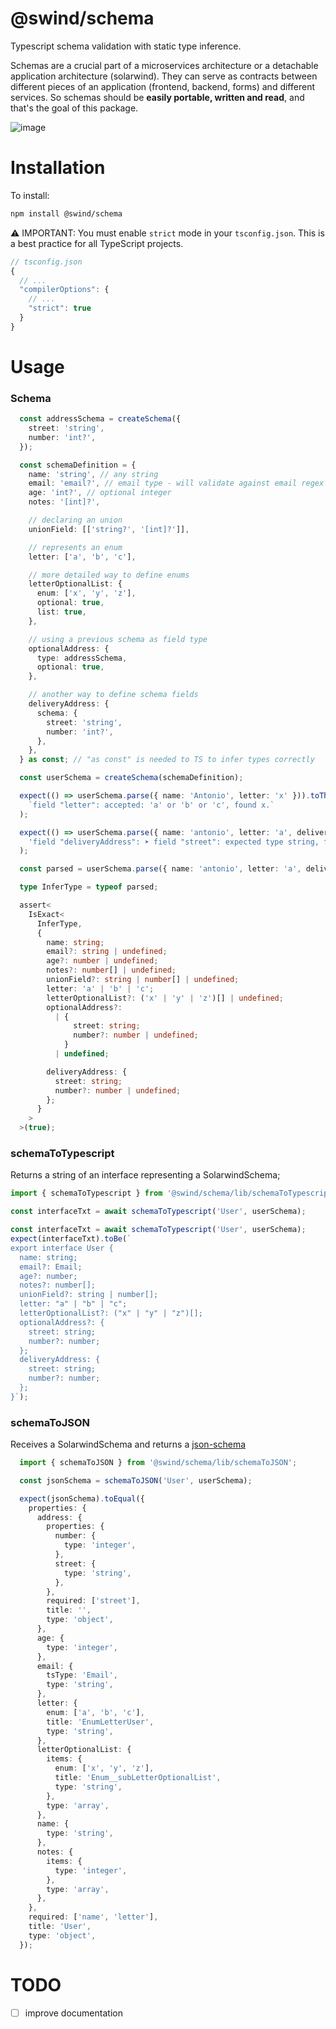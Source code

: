 # @swind/schema
Typescript schema validation with static type inference.

Schemas are a crucial part of a microservices architecture or a detachable application architecture (solarwind). 
They can serve as contracts between different pieces of an application (frontend, backend, forms) and different services.
So schemas should be **easily portable, written and read**, and that's the goal of this package.

![image](https://user-images.githubusercontent.com/6221799/151898179-2774489b-8905-4fdb-9575-023de9f3e19a.png)

# Installation

To install:

```sh
npm install @swind/schema
```

⚠️ IMPORTANT: You must enable `strict` mode in your `tsconfig.json`. This is a best practice for all TypeScript projects.

```ts
// tsconfig.json
{
  // ...
  "compilerOptions": {
    // ...
    "strict": true
  }
}
```

# Usage

### Schema
```ts
  const addressSchema = createSchema({
    street: 'string',
    number: 'int?',
  });

  const schemaDefinition = {
    name: 'string', // any string
    email: 'email?', // email type - will validate against email regex
    age: 'int?', // optional integer
    notes: '[int]?',

    // declaring an union
    unionField: [['string?', '[int]?']],

    // represents an enum
    letter: ['a', 'b', 'c'],

    // more detailed way to define enums
    letterOptionalList: {
      enum: ['x', 'y', 'z'],
      optional: true,
      list: true,
    },

    // using a previous schema as field type
    optionalAddress: {
      type: addressSchema,
      optional: true,
    },

    // another way to define schema fields
    deliveryAddress: {
      schema: {
        street: 'string',
        number: 'int?',
      },
    },
  } as const; // "as const" is needed to TS to infer types correctly

  const userSchema = createSchema(schemaDefinition);

  expect(() => userSchema.parse({ name: 'Antonio', letter: 'x' })).toThrow(
    `field "letter": accepted: 'a' or 'b' or 'c', found x.`
  );

  expect(() => userSchema.parse({ name: 'antonio', letter: 'a', deliveryAddress: {} })).toThrow(
    'field "deliveryAddress": ➤ field "street": expected type string, found undefined.'
  );

  const parsed = userSchema.parse({ name: 'antonio', letter: 'a', deliveryAddress: { street: 'alameda' } });

  type InferType = typeof parsed;

  assert<
    IsExact<
      InferType,
      {
        name: string;
        email?: string | undefined;
        age?: number | undefined;
        notes?: number[] | undefined;
        unionField?: string | number[] | undefined;
        letter: 'a' | 'b' | 'c';
        letterOptionalList?: ('x' | 'y' | 'z')[] | undefined;
        optionalAddress?:
          | {
              street: string;
              number?: number | undefined;
            }
          | undefined;

        deliveryAddress: {
          street: string;
          number?: number | undefined;
        };
      }
    >
  >(true);
```

### schemaToTypescript
Returns a string of an interface representing a SolarwindSchema;
``` ts
import { schemaToTypescript } from '@swind/schema/lib/schemaToTypescript';

const interfaceTxt = await schemaToTypescript('User', userSchema);

const interfaceTxt = await schemaToTypescript('User', userSchema);
expect(interfaceTxt).toBe(`
export interface User {
  name: string;
  email?: Email;
  age?: number;
  notes?: number[];
  unionField?: string | number[];
  letter: "a" | "b" | "c";
  letterOptionalList?: ("x" | "y" | "z")[];
  optionalAddress?: {
    street: string;
    number?: number;
  };
  deliveryAddress: {
    street: string;
    number?: number;
  };
}`);
```

### schemaToJSON
Receives a SolarwindSchema and returns a [json-schema](https://json-schema.org/)

``` ts
  import { schemaToJSON } from '@swind/schema/lib/schemaToJSON';

  const jsonSchema = schemaToJSON('User', userSchema);

  expect(jsonSchema).toEqual({
    properties: {
      address: {
        properties: {
          number: {
            type: 'integer',
          },
          street: {
            type: 'string',
          },
        },
        required: ['street'],
        title: '',
        type: 'object',
      },
      age: {
        type: 'integer',
      },
      email: {
        tsType: 'Email',
        type: 'string',
      },
      letter: {
        enum: ['a', 'b', 'c'],
        title: 'EnumLetterUser',
        type: 'string',
      },
      letterOptionalList: {
        items: {
          enum: ['x', 'y', 'z'],
          title: 'Enum__subLetterOptionalList',
          type: 'string',
        },
        type: 'array',
      },
      name: {
        type: 'string',
      },
      notes: {
        items: {
          type: 'integer',
        },
        type: 'array',
      },
    },
    required: ['name', 'letter'],
    title: 'User',
    type: 'object',
  });
```

# TODO
- [ ] improve documentation
